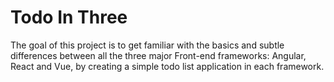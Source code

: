 # Todo In Three

The goal of this project is to get familiar with the basics and subtle differences between all the three major Front-end frameworks: Angular, React and Vue, by creating a simple todo list application in each framework.